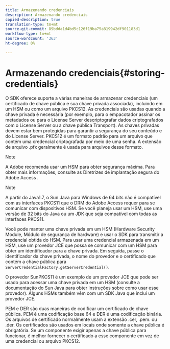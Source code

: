 ```yaml
---
title: Armazenando credenciais
description: Armazenando credenciais
copied-description: true
translation-type: tm+mt
source-git-commit: 89bdda1d4bd5c126f19ba75a819942df901183d1
workflow-type: tm+mt
source-wordcount: '363'
ht-degree: 0%

---
```



# Armazenando credenciais{#storing-credentials}

O SDK oferece suporte a várias maneiras de armazenar credenciais (um certificado de chave pública e sua chave privada associada), incluindo em um HSM ou como um arquivo PKCS12. As credenciais são usadas quando a chave privada é necessária (por exemplo, para o empacotador assinar os metadados ou para o License Server descriptografar dados criptografados com o License Server ou a chave pública Transport). As chaves privadas devem estar bem protegidas para garantir a segurança do seu conteúdo e do License Server. PKCS12 é um formato padrão para um arquivo que contém uma credencial criptografada por meio de uma senha. A extensão de arquivo .pfx geralmente é usada para arquivos desse formato.

>[!NOTE]
>
>A Adobe recomenda usar um HSM para obter segurança máxima. Para obter mais informações, consulte as Diretrizes de implantação segura do Adobe Access .

>[!NOTE]
>
>A partir do Java1.7, o Sun Java para Windows de 64 bits não é compatível com as interfaces PKCS11 que o DRM do Adobe Access requer para se comunicar com dispositivos HSM. Se você planeja usar um HSM, use uma versão de 32 bits do Java ou um JDK que seja compatível com todas as interfaces PKCS11.

Você pode manter uma chave privada em um HSM (Hardware Security Module, Módulo de segurança de hardware) e usar o SDK para transmitir a credencial obtida do HSM. Para usar uma credencial armazenada em um HSM, use um provedor JCE que possa se comunicar com um HSM para obter um identificador para a chave privada. Em seguida, passe o identificador da chave privada, o nome do provedor e o certificado que contém a chave pública para `ServerCredentialFactory.getServerCredential()`.

O provedor SunPKCS11 é um exemplo de um provedor JCE que pode ser usado para acessar uma chave privada em um HSM (consulte a documentação do Sun Java para obter instruções sobre como usar esse provedor). Alguns HSMs também vêm com um SDK Java que inclui um provedor JCE.

PEM e DER são duas maneiras de codificar um certificado de chave pública. PEM é uma codificação base 64 e DER é uma codificação binária. Os arquivos de certificado normalmente usam a extensão .cer, .pem. ou .der. Os certificados são usados em locais onde somente a chave pública é obrigatória. Se um componente exigir apenas a chave pública para funcionar, é melhor fornecer o certificado a esse componente em vez de uma credencial ou arquivo PKCS12.
